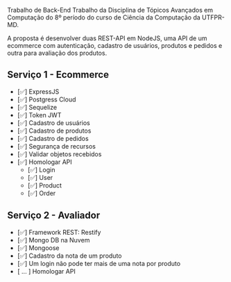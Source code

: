  Trabalho de Back-End 
 Trabalho da Disciplina de Tópicos Avançados em Computação do 8º período do curso de Ciência da Computação da UTFPR-MD.

A proposta é desenvolver duas REST-API em NodeJS, uma API de um ecommerce com autenticação, cadastro de usuários, produtos e pedidos e outra para avaliação dos produtos.

## Serviço 1 - Ecommerce
- [✅] ExpressJS
- [✅] Postgress Cloud
- [✅] Sequelize
- [✅] Token JWT
- [✅] Cadastro de usuários
- [✅] Cadastro de produtos
- [✅] Cadastro de pedidos
- [✅] Segurança de recursos
- [✅] Validar objetos recebidos
- [✅] Homologar API
    - [✅] Login
    - [✅] User
    - [✅] Product
    - [✅] Order

## Serviço 2 - Avaliador
- [✅] Framework REST: Restify
- [✅] Mongo DB na Nuvem 
- [✅] Mongoose
- [✅] Cadastro da nota de um produto
- [✅] Um login não pode ter mais de uma nota por produto
- [ ... ] Homologar API